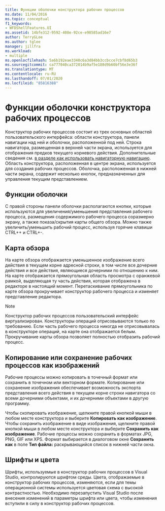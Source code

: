 ```yaml
---
title: Функции оболочки конструктора рабочих процессов
ms.date: 11/04/2016
ms.topic: conceptual
f1_keywords:
- WFDShellFeatures.UI
ms.assetid: 14bfe312-9592-408e-92ce-e98585ad16e7
author: TerryGLee
ms.author: tglee
manager: jillfra
ms.workload:
- multiple
ms.openlocfilehash: 5a6b192eae3340c6a3d84bb3ccbcce7cbf8d65b3
ms.sourcegitcommit: ca777040ca372014b9af5e188d9b60bf56e3e36f
ms.translationtype: MT
ms.contentlocale: ru-RU
ms.lasthandoff: 07/01/2020
ms.locfileid: "85816388"
---
```

# <a name="workflow-designer-shell-features"></a>Функции оболочки конструктора рабочих процессов

Конструктор рабочих процессов состоит из трех основных областей пользовательского интерфейса: области конструктора, панели навигации над ней и оболочки, расположенной под ней. Строка навигатора, размещенная в верхней части экрана, используется для отображения предков текущего корневого действия. Дополнительные сведения см. [в разделе как использовать навигаторную навигацию](../workflow-designer/how-to-use-breadcrumb-navigation.md). Область конструктора, расположенная в центре экрана, используется для создания рабочих процессов. Оболочка, расположенная в нижней части экрана, содержит несколько кнопок, предназначенных для управления текущим представлением.

## <a name="shell-features"></a>Функции оболочки
 С правой стороны панели оболочки располагаются кнопки, которые используются для увеличения/уменьшения представления рабочего процесса, размещения содержимого рабочего процесса соразмерно экрану, а также показа/скрытия карты общего обзора. Можно также увеличить/уменьшить рабочий процесс, используя горячие клавиши CTRL++ и CTRL+-.

## <a name="overview-map"></a>Карта обзора
 На карте обзора отображается уменьшенное изображение всего действия в текущем корне адресной строки, в том числе все дочерние действия и все действия, являющиеся дочерними по отношению к ним. На карте отображается прямоугольная область просмотра с оранжевой рамкой, выделяющая ту часть действия, которая отображена в редакторе в настоящий момент. Перетаскивание прямоугольника по карте обзора прокручивает конструктор рабочего процесса и изменяет представление редактора.

> [!NOTE]
> Конструктор рабочих процессов пользовательский интерфейс виртуализирован. Конструкторы операций отрисовываются только по требованию. Если часть рабочего процесса никогда не отрисовывалась в конструкторе операций, на карте она отображается белым. Прокручивание карты обзора позволяет полностью отобразить рабочий процесс.

## <a name="copying-or-saving-workflows-as-images"></a>Копирование или сохранение рабочих процессов как изображений
 Рабочие процессы можно копировать в точечный формат или сохранить в точечном или векторном формате. Копирование или сохранение изображения обеспечивает возможность экспорта представления всего действия в текущем корне строки навигатора со всеми дочерними объектами, и их дочерними объектами в другую программу.

 Чтобы скопировать изображение, щелкните правой кнопкой мыши в любом месте конструктора и выберите **Копировать как изображение**. Чтобы сохранить изображение в виде изображения, щелкните правой кнопкой мыши в любом месте конструктора и выберите **Сохранить как изображение**. Рабочие процессы можно сохранить в форматах JPG, PNG, GIF или XPS. Формат выбирается в диалоговом окне **Сохранить как** в поле **Тип файла:** раскрывающийся список в нижней части окна.

## <a name="fonts-and-colors"></a>Шрифты и цвета

Шрифты, используемые в конструктор рабочих процессов в Visual Studio, контролируются шрифтом среды. Цвета, отображаемые в конструктор рабочих процессов, изменяются, если для темы операционной системы используется цветовая схема с высокой контрастностью. Необходимо перезапустить Visual Studio после внесения изменений в параметры шрифта или цвета, чтобы изменения вступили в силу в конструктор рабочих процессов.
